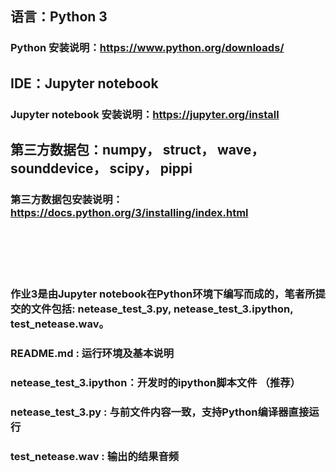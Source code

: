 ## 语言：Python 3
### Python 安装说明：https://www.python.org/downloads/
## IDE：Jupyter notebook
### Jupyter notebook 安装说明：https://jupyter.org/install
## 第三方数据包：numpy， struct， wave， sounddevice， scipy， pippi
### 第三方数据包安装说明：https://docs.python.org/3/installing/index.html
<br/>
<br/>
<br/>
<br/>



### 作业3是由Jupyter notebook在Python环境下编写而成的，笔者所提交的文件包括: netease_test_3.py, netease_test_3.ipython, test_netease.wav。 <br/>

### README.md : 运行环境及基本说明  <br/>
### netease_test_3.ipython：开发时的ipython脚本文件 （推荐）<br/>
### netease_test_3.py : 与前文件内容一致，支持Python编译器直接运行  <br/>
### test_netease.wav : 输出的结果音频  <br/>


